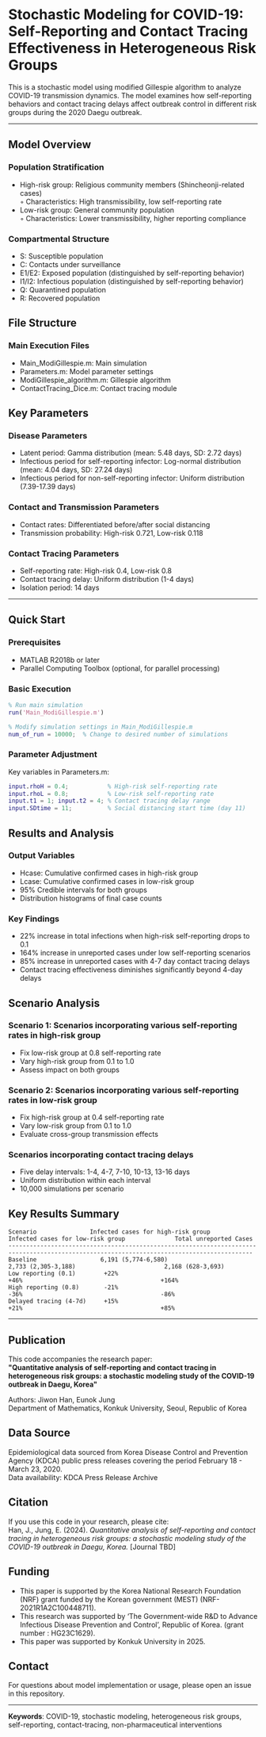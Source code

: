 # Stochastic Modeling for COVID-19: Self-Reporting and Contact Tracing Effectiveness in Heterogeneous Risk Groups

This is a stochastic model using modified Gillespie algorithm to analyze COVID-19 transmission dynamics. The model examines how self-reporting behaviors and contact tracing delays affect outbreak control in different risk groups during the 2020 Daegu outbreak.

---

## Model Overview

### Population Stratification
- High-risk group: Religious community members (Shincheonji-related cases)  
  ◦ Characteristics: High transmissibility, low self-reporting rate  
- Low-risk group: General community population  
  ◦ Characteristics: Lower transmissibility, higher reporting compliance

### Compartmental Structure
- S: Susceptible population  
- C: Contacts under surveillance  
- E1/E2: Exposed population (distinguished by self-reporting behavior)  
- I1/I2: Infectious population (distinguished by self-reporting behavior)  
- Q: Quarantined population  
- R: Recovered population



## File Structure

### Main Execution Files
- Main_ModiGillespie.m: Main simulation 
- Parameters.m: Model parameter settings  
- ModiGillespie_algorithm.m: Gillespie algorithm 
- ContactTracing_Dice.m: Contact tracing module  


## Key Parameters

### Disease Parameters
- Latent period: Gamma distribution (mean: 5.48 days, SD: 2.72 days)
- Infectious period for self-reporting infector: Log-normal distribution (mean: 4.04 days, SD: 27.24 days)  
- Infectious period for non-self-reporting infector: Uniform distribution (7.39-17.39 days)  

### Contact and Transmission Parameters
- Contact rates: Differentiated before/after social distancing  
- Transmission probability: High-risk 0.721, Low-risk 0.118  

### Contact Tracing Parameters
- Self-reporting rate: High-risk 0.4, Low-risk 0.8  
- Contact tracing delay: Uniform distribution (1-4 days)  
- Isolation period: 14 days  

---

## Quick Start

### Prerequisites
- MATLAB R2018b or later  
- Parallel Computing Toolbox (optional, for parallel processing)  

### Basic Execution
```matlab
% Run main simulation
run('Main_ModiGillespie.m')

% Modify simulation settings in Main_ModiGillespie.m
num_of_run = 10000;  % Change to desired number of simulations
```

### Parameter Adjustment
Key variables in Parameters.m:
```matlab
input.rhoH = 0.4;           % High-risk self-reporting rate
input.rhoL = 0.8;           % Low-risk self-reporting rate
input.t1 = 1; input.t2 = 4; % Contact tracing delay range
input.SDtime = 11;          % Social distancing start time (day 11)
```



## Results and Analysis

### Output Variables
- Hcase: Cumulative confirmed cases in high-risk group  
- Lcase: Cumulative confirmed cases in low-risk group  
- 95% Credible intervals for both groups  
- Distribution histograms of final case counts  

### Key Findings
- 22% increase in total infections when high-risk self-reporting drops to 0.1  
- 164% increase in unreported cases under low self-reporting scenarios  
- 85% increase in unreported cases with 4-7 day contact tracing delays  
- Contact tracing effectiveness diminishes significantly beyond 4-day delays  



## Scenario Analysis

### Scenario 1: Scenarios incorporating various self-reporting rates in high-risk group
- Fix low-risk group at 0.8 self-reporting rate  
- Vary high-risk group from 0.1 to 1.0  
- Assess impact on both groups  

### Scenario 2: Scenarios incorporating various self-reporting rates in low-risk group
- Fix high-risk group at 0.4 self-reporting rate  
- Vary low-risk group from 0.1 to 1.0  
- Evaluate cross-group transmission effects  

### Scenarios incorporating contact tracing delays 
- Five delay intervals: 1-4, 4-7, 7-10, 10-13, 13-16 days  
- Uniform distribution within each interval  
- 10,000 simulations per scenario  



## Key Results Summary

```
Scenario               Infected cases for high-risk group         Infected cases for low-risk group              Total unreported Cases
-------------------------------------------------------------------------------------------------------------------------------------------
Baseline                  6,191 (5,774-6,580)                           2,733 (2,305-3,188)                         2,168 (628-3,693)
Low reporting (0.1)        +22%                                           +46%                                       +164%
High reporting (0.8)       -21%                                           -36%                                       -86%
Delayed tracing (4-7d)     +15%                                           +21%                                       +85%
```

---

## Publication

This code accompanies the research paper:  
**"Quantitative analysis of self-reporting and contact tracing in heterogeneous risk groups: a stochastic modeling study of the COVID-19 outbreak in Daegu, Korea"**  

Authors: Jiwon Han, Eunok Jung  
Department of Mathematics, Konkuk University, Seoul, Republic of Korea



## Data Source

Epidemiological data sourced from Korea Disease Control and Prevention Agency (KDCA) public press releases covering the period February 18 - March 23, 2020.  
Data availability: KDCA Press Release Archive



## Citation

If you use this code in your research, please cite:  
Han, J., Jung, E. (2024). *Quantitative analysis of self-reporting and contact tracing in heterogeneous risk groups: a stochastic modeling study of the COVID-19 outbreak in Daegu, Korea.* [Journal TBD]



## Funding

- This paper is supported by the Korea National Research Foundation (NRF) grant funded by the Korean government (MEST) (NRF-2021R1A2C100448711).
- This research was supported by ‘The Government-wide R&D to Advance Infectious Disease Prevention and Control’, Republic of Korea. (grant number : HG23C1629).
- This paper was supported by Konkuk University in 2025.

  

## Contact

For questions about model implementation or usage, please open an issue in this repository.

---

**Keywords**: COVID-19, stochastic modeling, heterogeneous risk groups, self-reporting, contact-tracing, non-pharmaceutical interventions
